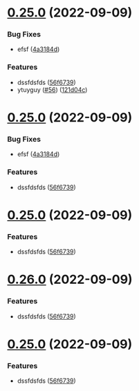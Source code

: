 # [0.25.0](https://github.com/ehabzaki/githubactions-release/compare/v0.24.0...v0.25.0) (2022-09-09)


### Bug Fixes

* efsf ([4a3184d](https://github.com/ehabzaki/githubactions-release/commit/4a3184d4fb4285f0f350b7df87f27ce08cfebb1e))


### Features

* dssfdsfds ([56f6739](https://github.com/ehabzaki/githubactions-release/commit/56f67397b1b61f7c52531e4390fb858a2f916921))
* ytuyguy ([#56](https://github.com/ehabzaki/githubactions-release/issues/56)) ([121d04c](https://github.com/ehabzaki/githubactions-release/commit/121d04ce30c0ffa13f58482fe5cd291547e610ef))

# [0.25.0](https://github.com/ehabzaki/githubactions-release/compare/v0.24.0...v0.25.0) (2022-09-09)


### Bug Fixes

* efsf ([4a3184d](https://github.com/ehabzaki/githubactions-release/commit/4a3184d4fb4285f0f350b7df87f27ce08cfebb1e))


### Features

* dssfdsfds ([56f6739](https://github.com/ehabzaki/githubactions-release/commit/56f67397b1b61f7c52531e4390fb858a2f916921))

# [0.25.0](https://github.com/ehabzaki/githubactions-release/compare/v0.24.0...v0.25.0) (2022-09-09)


### Features

* dssfdsfds ([56f6739](https://github.com/ehabzaki/githubactions-release/commit/56f67397b1b61f7c52531e4390fb858a2f916921))

# [0.26.0](https://github.com/ehabzaki/githubactions-release/compare/v0.25.0...v0.26.0) (2022-09-09)


### Features

* dssfdsfds ([56f6739](https://github.com/ehabzaki/githubactions-release/commit/56f67397b1b61f7c52531e4390fb858a2f916921))

# [0.25.0](https://github.com/ehabzaki/githubactions-release/compare/v0.24.0...v0.25.0) (2022-09-09)


### Features

* dssfdsfds ([56f6739](https://github.com/ehabzaki/githubactions-release/commit/56f67397b1b61f7c52531e4390fb858a2f916921))
